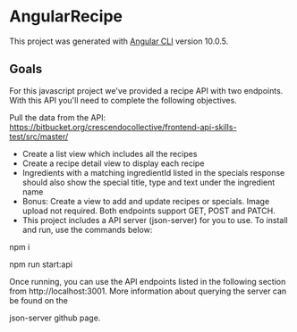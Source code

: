 # AngularRecipe

This project was generated with [Angular CLI](https://github.com/angular/angular-cli) version 10.0.5.

## Goals

For this javascript project we've provided a recipe API with two endpoints. With this API you'll need to complete the following objectives.

Pull the data from the API: https://bitbucket.org/crescendocollective/frontend-api-skills-test/src/master/

* Create a list view which includes all the recipes
* Create a recipe detail view to display each recipe
* Ingredients with a matching ingredientId listed in the specials response should also show the special title, type and text under the ingredient name
* Bonus: Create a view to add and update recipes or specials. Image upload not required. Both endpoints support GET, POST and PATCH.
* This project includes a API server (json-server) for you to use. To install and run, use the commands below:

npm i

npm run start:api

Once running, you can use the API endpoints listed in the following section from http://localhost:3001. More information about querying the server can be found on the 

json-server github page.
